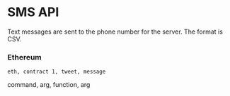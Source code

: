 # SMS API

Text messages are sent to the phone number for the server. The format is CSV.

### Ethereum

`eth, contract 1, tweet, message`

command, arg, function, arg 
